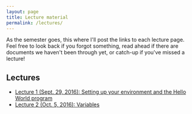 ```yaml
---
layout: page
title: Lecture material
permalink: /lectures/
---
```


As the semester goes, this where I'll post the links to each lecture page. Feel free to look back if you forgot something, read ahead if there are documents we haven't been through yet, or catch-up if you've missed a lecture!

## Lectures

- [Lecture 1 (Sept. 29, 2016): Setting up your environment and the Hello World program](http://www.marccataford.xyz/IntroToProgramming-Fall2016/Lecture-1/)
- [Lecture 2 (Oct. 5, 2016): Variables](http://www.marccataford.xyz/IntroToProgramming-Fall2016/Lecture-2/)

